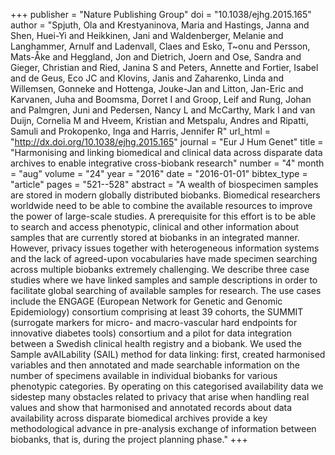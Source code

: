 +++
publisher = "Nature Publishing Group"
doi = "10.1038/ejhg.2015.165"
author = "Spjuth, Ola and Krestyaninova, Maria and Hastings, Janna and Shen, Huei-Yi and Heikkinen, Jani and Waldenberger, Melanie and Langhammer, Arnulf and Ladenvall, Claes and Esko, T~onu and Persson, Mats-Åke and Heggland, Jon and Dietrich, Joern and Ose, Sandra and Gieger, Christian and Ried, Janina S and Peters, Annette and Fortier, Isabel and de Geus, Eco JC and Klovins, Janis and Zaharenko, Linda and Willemsen, Gonneke and Hottenga, Jouke-Jan and Litton, Jan-Eric and Karvanen, Juha and Boomsma, Dorret I and Groop, Leif and Rung, Johan and Palmgren, Juni and Pedersen, Nancy L and McCarthy, Mark I and van Duijn, Cornelia M and Hveem, Kristian and Metspalu, Andres and Ripatti, Samuli and Prokopenko, Inga and Harris, Jennifer R"
url_html = "http://dx.doi.org/10.1038/ejhg.2015.165"
journal = "Eur J Hum Genet"
title = "Harmonising and linking biomedical and clinical data across disparate data archives to enable integrative cross-biobank research"
number = "4"
month = "aug"
volume = "24"
year = "2016"
date = "2016-01-01"
bibtex_type = "article"
pages = "521--528"
abstract = "A wealth of biospecimen samples are stored in modern globally distributed biobanks. Biomedical researchers worldwide need to be able to combine the available resources to improve the power of large-scale studies. A prerequisite for this effort is to be able to search and access phenotypic, clinical and other information about samples that are currently stored at biobanks in an integrated manner. However, privacy issues together with heterogeneous information systems and the lack of agreed-upon vocabularies have made specimen searching across multiple biobanks extremely challenging. We describe three case studies where we have linked samples and sample descriptions in order to facilitate global searching of available samples for research. The use cases include the ENGAGE (European Network for Genetic and Genomic Epidemiology) consortium comprising at least 39 cohorts, the SUMMIT (surrogate markers for micro- and macro-vascular hard endpoints for innovative diabetes tools) consortium and a pilot for data integration between a Swedish clinical health registry and a biobank. We used the Sample avAILability (SAIL) method for data linking: first, created harmonised variables and then annotated and made searchable information on the number of specimens available in individual biobanks for various phenotypic categories. By operating on this categorised availability data we sidestep many obstacles related to privacy that arise when handling real values and show that harmonised and annotated records about data availability across disparate biomedical archives provide a key methodological advance in pre-analysis exchange of information between biobanks, that is, during the project planning phase."
+++

